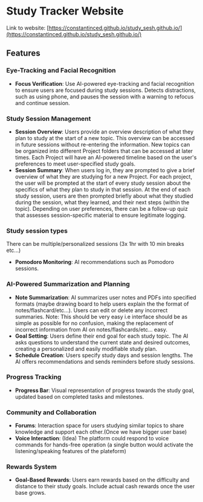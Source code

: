 # Study Tracker Website

Link to website: [https://constantinced.github.io/study_sesh.github.io/](https://constantinced.github.io/study_sesh.github.io/)


## Features

### Eye-Tracking and Facial Recognition
- **Focus Verification**: Use AI-powered eye-tracking and facial recognition to ensure users are focused during study sessions. Detects distractions, such as using phone, and pauses the session with a warning to refocus and continue session.

### Study Session Management
- **Session Overview**: Users provide an overview description of what they plan to study at the start of a new topic. This overview can be accessed in future sessions without re-entering the information. New topics can be organized into different Project folders that can be accessed at later times.  Each Project will have an AI-powered timeline based on the user's preferences to meet user-specified study goals.
- **Session Summary**: When users log in, they are prompted to give a brief overview of what they are studying for a new Project.  For each project, the user will be prompted at the start of every study session about the specifics of what they plan to study in that session. At the end of each study session, users are then prompted briefly about what they studied during the session, what they learned, and their next steps (within the topic). Depending on user preferences, there can be a follow-up quiz that assesses session-specific material to ensure legitimate logging.

### Study session types
There can be multiple/personalized sessions (3x 1hr with 10 min breaks etc...)
- **Pomodoro Monitoring**: AI recommendations such as Pomodoro sessions.

### AI-Powered Summarization and Planning
- **Note Summarization**: AI summarizes user notes and PDFs into specified formats (maybe drawing board to help users explain the the format of notes/flashcard/etc...). Users can edit or delete any incorrect summaries. Note: This should be very easy i.e interface should be as simple as possible for no confusion, making the replacement of incorrect information from AI on notes/flashcards/etc... easy.
- **Goal Setting**: Users define their end goal for each study topic. The AI asks questions to understand the current state and desired outcomes, creating a personalized and easily modifiable study plan.
- **Schedule Creation**: Users specify study days and session lengths. The AI offers recommendations and sends reminders before study sessions.

### Progress Tracking
- **Progress Bar**: Visual representation of progress towards the study goal, updated based on completed tasks and milestones.

### Community and Collaboration
- **Forums**: Interaction space for users studying similar topics to share knowledge and support each other.(Once we have bigger user base)
- **Voice Interaction**: (Idea) The platform could respond to voice commands for hands-free operation (a single button would activate the listening/speaking features of the plateform)

### Rewards System
- **Goal-Based Rewards**: Users earn rewards based on the difficulty and distance to their study goals. Include actual cash rewards once the user base grows.
